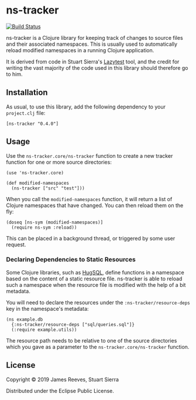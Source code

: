 # ns-tracker

[![Build Status](https://github.com/weavejester/ns-tracker/actions/workflows/test.yml/badge.svg)](https://github.com/weavejester/ns-tracker/actions/workflows/test.yml)

ns-tracker is a Clojure library for keeping track of changes to source
files and their associated namespaces. This is usually used to
automatically reload modified namespaces in a running Clojure
application.

It is derived from code in Stuart Sierra's [Lazytest][1] tool, and the
credit for writing the vast majority of the code used in this library
should therefore go to him.

[1]: https://github.com/stuartsierra/lazytest

## Installation

As usual, to use this library, add the following dependency to your
`project.clj` file:

    [ns-tracker "0.4.0"]

## Usage

Use the `ns-tracker.core/ns-tracker` function to create a new tracker
function for one or more source directories:

    (use 'ns-tracker.core)

    (def modified-namespaces
      (ns-tracker ["src" "test"]))

When you call the `modified-namespaces` function, it will return a list
of Clojure namespaces that have changed. You can then reload them on
the fly:

    (doseq [ns-sym (modified-namespaces)]
      (require ns-sym :reload))

This can be placed in a background thread, or triggered by some user
request.

### Declaring Dependencies to Static Resources

Some Clojure libraries, such as
[HugSQL](https://www.hugsql.org/#using-def-db-fns), define functions in
a namespace based on the content of a static resource file. ns-tracker
is able to reload such a namespace when the resource file is modified
with the help of a bit metadata.

You will need to declare the resources under the
`:ns-tracker/resource-deps` key in the namespace's metadata:

    (ns example.db
      {:ns-tracker/resource-deps ["sql/queries.sql"]}
      (:require example.utils))    

The resource path needs to be relative to one of the source directories
which you gave as a parameter to the `ns-tracker.core/ns-tracker`
function.

## License

Copyright © 2019 James Reeves, Stuart Sierra

Distributed under the Eclipse Public License.
